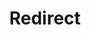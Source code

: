 ﻿---
layout: src/layouts/Redirect.astro
title: Redirect
redirect: https://octopus.com/docs/octopus-rest-api/examples/spaces/add-a-space-with-environments
pubDate:  2023-01-01
navSearch: false
navSitemap: false
navMenu: false
---
